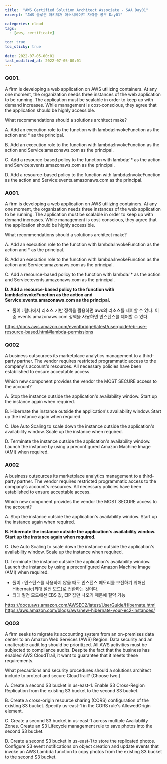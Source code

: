 ```yaml
---
title:  "AWS Certified Solution Architect Associate - SAA Day01"
excerpt: "AWS 솔루션 아키텍쳐 어소시에이트 자격증 공부 Day01"

categories: cloud
tags:
  - [aws, certificate]

toc: true
toc_sticky: true
 
date: 2022-07-05-00:01
last_modified_at: 2022-07-05-00:01
---
```


### Q001. 
A firm is developing a web application on AWS utilizing containers.
At any one moment, the organization needs three instances of the web application to be running.
The application must be scalable in order to keep up with demand increases.
While management is cost-conscious, they agree that the application should be highly accessible.

What recommendations should a solutions architect make?

A. Add an execution role to the function with lambda:InvokeFunction as the action and * as the principal.

B. Add an execution role to the function with lambda:InvokeFunction as the action and Service:amazonaws.com as the principal.

C. Add a resource-based policy to the function with lambda:'* as the action and Service:events.amazonaws.com as the principal.

D. Add a resource-based policy to the function with lambda:InvokeFunction as the action and Service:events.amazonaws.com as the principal.


### A001. 
A firm is developing a web application on AWS utilizing containers.
At any one moment, the organization needs three instances of the web application to be running.
The application must be scalable in order to keep up with demand increases.
While management is cost-conscious, they agree that the application should be highly accessible.

What recommendations should a solutions architect make?

A. Add an execution role to the function with lambda:InvokeFunction as the action and * as the principal.

B. Add an execution role to the function with lambda:InvokeFunction as the action and Service:amazonaws.com as the principal.

C. Add a resource-based policy to the function with lambda:'* as the action and Service:events.amazonaws.com as the principal.

**D. Add a resource-based policy to the function with lambda:InvokeFunction as the action and Service:events.amazonaws.com as the principal.**

- 풀이 : 람다에서  리소스 기반 정책을 활용하면 aws의 리소스를 제어할 수 있다. 이중 events.amazonaws.com 정책을 사용하면 인스턴스를 제어할 수 있다.

<https://docs.aws.amazon.com/eventbridge/latest/userguide/eb-use-resource-based.html#lambda-permissions>


### Q002
A business outsources its marketplace analytics management to a third-party partner. 
The vendor requires restricted programmatic access to the company's account's resources. 
All necessary policies have been established to ensure acceptable access.

Which new component provides the vendor the MOST SECURE access to the account?

A. Stop the instance outside the application's availability window. Start up the instance again when required.

B. Hibernate the instance outside the application's availability window. Start up the instance again when required.

C. Use Auto Scaling to scale down the instance outside the application's availability window. Scale up the instance when required.

D. Terminate the instance outside the application's availability window. Launch the instance by using a preconfigured Amazon Machine Image (AMI) when required.

### A002
A business outsources its marketplace analytics management to a third-party partner. 
The vendor requires restricted programmatic access to the company's account's resources. 
All necessary policies have been established to ensure acceptable access.

Which new component provides the vendor the MOST SECURE access to the account?

A. Stop the instance outside the application's availability window. Start up the instance again when required.

**B. Hibernate the instance outside the application's availability window. Start up the instance again when required.**

C. Use Auto Scaling to scale down the instance outside the application's availability window. Scale up the instance when required.

D. Terminate the instance outside the application's availability window. Launch the instance by using a preconfigured Amazon Machine Image (AMI) when required.

- 풀이 : 인스턴스를 사용하지 않을 때도 인스턴스 메모리를 보전하기 위해선 Hibernate(최대 절전 모드)로 전환하는 것이다.
- 최대 절전 모드에선 EBS 값, EIP 값만 나오기 때문에 절약 가능

<https://docs.aws.amazon.com/AWSEC2/latest/UserGuide/Hibernate.html>
<https://aws.amazon.com/blogs/aws/new-hibernate-your-ec2-instances/>

### Q003

A firm seeks to migrate its accounting system from an on-premises data center to an Amazon Web Services (AWS) Region.
Data security and an unalterable audit log should be prioritized. 
All AWS activities must be subjected to compliance audits. 
Despite the fact that the business has enabled AWS CloudTrail, it want to guarantee that it meets these requirements.

What precautions and security procedures should a solutions architect include to protect and secure CloudTrail? (Choose two.)

A. Create a second S3 bucket in us-east-1. Enable S3 Cross-Region Replication from the existing S3 bucket to the second S3 bucket.

B. Create a cross-origin resource sharing (CORS) configuration of the existing S3 bucket. Specify us-east-1 in the CORS rule's AllowedOrigin element.

C. Create a second S3 bucket in us-east-1 across multiple Availability Zones. Create an S3 Lifecycle management rule to save photos into the second S3 bucket.

D. Create a second S3 bucket in us-east-1 to store the replicated photos. Configure S3 event notifications on object creation and update events that invoke an AWS Lambda function to copy photos from the existing S3 bucket to the second S3 bucket.